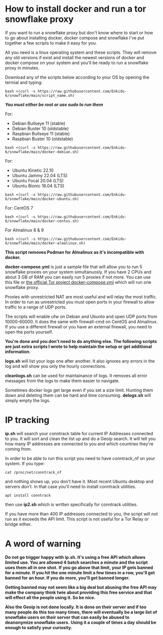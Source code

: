 # How to install docker and run a tor snowflake proxy
If you want to run a snowflake proxy but don't know where to start or how to go about installing docker, docker compose and snowflake I've put together a few scripts to make it easy for you.

All you need is a linux operating system and these scripts. They will remove any old versions if exist and install the newest versions of docker and docker compose on your system and you'll be ready to run a snowflake proxy in minutes. 

Download any of the scripts below according to your OS by opening the termial and typing:
```
bash <(curl -s https://raw.githubusercontent.com/Enkidu-6/snowflake/main/script_name.sh)
```

***You must either be root or use sudo to run them***

For:
- Debian Bullseye 11 (stable)
- Debian Buster 10 (oldstable)
- Raspbian Bullseye 11 (stable)
- Raspbian Buster 10 (oldstable)

```
bash <(curl -s https://raw.githubusercontent.com/Enkidu-6/snowflake/main/docker-debian.sh)
```

For:
- Ubuntu Kinetic 22.10
- Ubuntu Jammy 22.04 (LTS)
- Ubuntu Focal 20.04 (LTS)
- Ubuntu Bionic 18.04 (LTS)

```
bash <(curl -s https://raw.githubusercontent.com/Enkidu-6/snowflake/main/docker-ubuntu.sh)
```

For:
CentOS 7

```
bash <(curl -s https://raw.githubusercontent.com/Enkidu-6/snowflake/main/docker-centos.sh)
```

For Almalinux 8 & 9

```
bash <(curl -s https://raw.githubusercontent.com/Enkidu-6/snowflake/main/docker-almalinux.sh)
```

**This script removes Podman for Almalinux as it's incompatible with docker.**

**docker-compose.yml** is just a sample file that will allow you to run 5 snowflake proxies on your system simultanuosly. If you have 2 CPUs and about 3 GB of RAM you can easily run 5 proxies if not more. You can use this file or [the official Tor project docker-compose.yml](https://gitlab.torproject.org/tpo/anti-censorship/docker-snowflake-proxy/raw/main/docker-compose.yml) which will run one snowflake proxy.


Proxies with unrestricted NAT are most useful and will relay the most traffic. In order to run as unrestricted you must open ports in your firewall to allow traffic to a range of UDP ports. 

The scripts will enable ufw on Debian and Ubunto and open UDP ports from 10000-60000. It does the same with firewall-cmd on CentOS and Almalinux. If you use a different firewall or you have an external firewall, you need to open the ports yourself.

**You're done and you don't need to do anything else. The following scripts are just extra scripts I wrote to help maintain the setup or get additional information.**

**logs.sh** will list your logs one after another. It also ignores any errors in the log and will show you only the hourly connections.

**cleanlogs.sh** can be used for maintainance of logs. It removes all error messages from the logs to make them easier to navigate.

Sometimes docker logs get large even if you set a size limit. Hunting them down and deleting them can be hard and time consuming. **delogs.sh** will simply empty the logs.

# IP tracking
**ip.sh** will search your conntrack table for current IP Addresses connected to you. It will sort and clean the list up and do a Geoip search. It will tell you how many IP addresses are connected to you and which countries they're coming from.

In order to be able to run this script you need to have conntrack_nf on your system. If you type:

```
cat /proc/net/conntrack_nf
```
and nothing shows up, you don't have it. Most recent Ubuntu desktop and servers don't. In that case you'll need to install conntrack utilities.
```
apt install conntrack
```
then use **ip2.sh** which is written specifically for conntrack utilities.

If you have more than 400 IP addresses connected to you, the script will not run as it exceeds the API limit. This script is not useful for a Tor Relay or bridge either.

# A word of warning

**Do not go trigger happy with ip.sh. It's using a free API which allows limited use. You are allowed 4 batch searches a minute and the script uses them all in one shot.**
**If you go above that limit, your IP gets banned for a minute. If you hit the one minute limit a few times in a row, you'll get banned for an hour. If you do more, you'll get banned longer.**

**Getting banned may not seem like a big deal but abusing the free API may make the company think twie about providing this free service and that will effect all the people using it. So be nice.**

**Also the Geoip is not done locally. It is done on their server and if too many people do this too many times, there will eventually be a large list of snowflake users on their server that can easily be abused to deanonymize snowflake users.**
**Using it a couple of times a day should be enough to satisfy your curiosity.**
